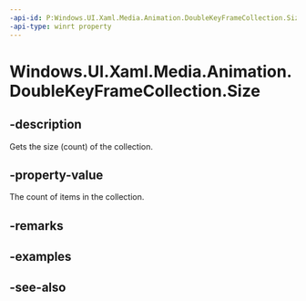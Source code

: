 ```yaml
---
-api-id: P:Windows.UI.Xaml.Media.Animation.DoubleKeyFrameCollection.Size
-api-type: winrt property
---
```


<!-- Property syntax
public uint Size { get; }
-->

# Windows.UI.Xaml.Media.Animation.DoubleKeyFrameCollection.Size

## -description
Gets the size (count) of the collection.



## -property-value
The count of items in the collection.

## -remarks

## -examples

## -see-also
